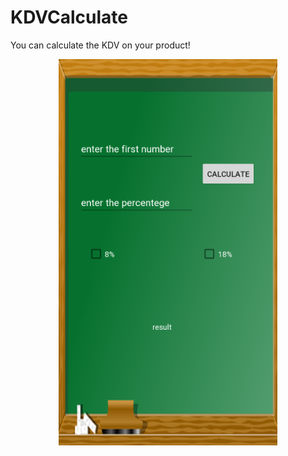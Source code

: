 # KDVCalculate


You can calculate the KDV on your product!

<p align="center">
  <img src="KDVCalculate.PNG" width="350" title="hover text">
</p>
